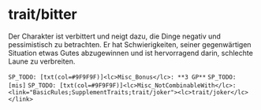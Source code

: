 # trait/bitter

Der Charakter ist verbittert und neigt dazu, die Dinge negativ und pessimistisch zu betrachten. Er hat Schwierigkeiten, seiner gegenwärtigen Situation etwas Gutes abzugewinnen und ist hervorragend darin, schlechte Laune zu verbreiten.

`SP_TODO: [txt(col=#9F9F9F)]<lc>Misc_Bonus</lc>: **3 GP**`
`SP_TODO: [mis]`
`SP_TODO: [txt(col=#9F9F9F)]<lc>Misc_NotCombinableWith</lc>: <link="BasicRules;SupplementTraits;trait/joker"><lc>trait/joker</lc></link>`